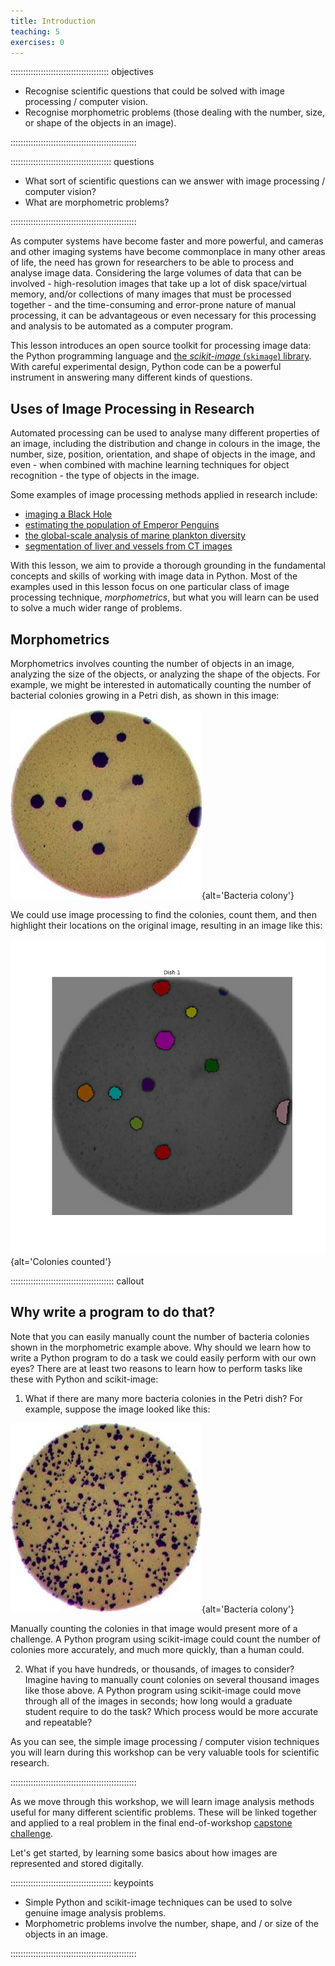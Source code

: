 ```yaml
---
title: Introduction
teaching: 5
exercises: 0
---
```


::::::::::::::::::::::::::::::::::::::: objectives

- Recognise scientific questions that could be solved with image processing / computer vision.
- Recognise morphometric problems (those dealing with the number, size, or shape of the objects in an image).

::::::::::::::::::::::::::::::::::::::::::::::::::

:::::::::::::::::::::::::::::::::::::::: questions

- What sort of scientific questions can we answer with image processing / computer vision?
- What are morphometric problems?

::::::::::::::::::::::::::::::::::::::::::::::::::

As computer systems have become faster and more powerful,
and cameras and other imaging systems have become commonplace
in many other areas of life,
the need has grown for researchers to be able to
process and analyse image data.
Considering the large volumes of data that can be involved -
high-resolution images that take up a lot of disk space/virtual memory,
and/or collections of many images that must be processed together -
and the time-consuming and error-prone nature of manual processing,
it can be advantageous or even necessary for this processing and analysis
to be automated as a computer program.

This lesson introduces an open source toolkit for processing image data:
the Python programming language
and [the *scikit-image* (`skimage`) library](https://scikit-image.org/).
With careful experimental design,
Python code can be a powerful instrument in answering many different kinds of questions.

## Uses of Image Processing in Research

Automated processing can be used to analyse many different properties of an image,
including the distribution and change in colours in the image,
the number, size, position, orientation, and shape of objects in the image,
and even - when combined with machine learning techniques for object recognition -
the type of objects in the image.

Some examples of image processing methods applied in research include:

- [imaging a Black Hole](https://iopscience.iop.org/article/10.3847/2041-8213/ab0e85)
- [estimating the population of Emperor Penguins](https://www.ncbi.nlm.nih.gov/pmc/articles/PMC3325796/)
- [the global-scale analysis of marine plankton diversity](https://www.cell.com/cell/fulltext/S0092-8674\(19\)31124-9)
- [segmentation of liver and vessels from CT images](https://doi.org/10.1016/j.cmpb.2017.12.008)

With this lesson,
we aim to provide a thorough grounding in the fundamental concepts and skills
of working with image data in Python.
Most of the examples used in this lesson focus on
one particular class of image processing technique, *morphometrics*,
but what you will learn can be used to solve a much wider range of problems.

## Morphometrics

Morphometrics involves counting the number of objects in an image,
analyzing the size of the objects,
or analyzing the shape of the objects.
For example, we might be interested in automatically counting
the number of bacterial colonies growing in a Petri dish,
as shown in this image:

![](fig/colonies-01.jpg){alt='Bacteria colony'}

We could use image processing to find the colonies, count them,
and then highlight their locations on the original image,
resulting in an image like this:

![](fig/colony-mask.png){alt='Colonies counted'}

:::::::::::::::::::::::::::::::::::::::::  callout

## Why write a program to do that?

Note that you can easily manually count the number of bacteria colonies
shown in the morphometric example above.
Why should we learn how to write a Python program to do a task
we could easily perform with our own eyes?
There are at least two reasons to learn how to perform tasks like these
with Python and scikit-image:

1. What if there are many more bacteria colonies in the Petri dish?
  For example, suppose the image looked like this:

![](fig/colonies-03.jpg){alt='Bacteria colony'}

Manually counting the colonies in that image would present more of a challenge.
A Python program using scikit-image could count the number of colonies more accurately,
and much more quickly, than a human could.

2. What if you have hundreds, or thousands, of images to consider?
  Imagine having to manually count colonies on several thousand images
  like those above.
  A Python program using scikit-image could move through all of the images in seconds;
  how long would a graduate student require to do the task?
  Which process would be more accurate and repeatable?

As you can see, the simple image processing / computer vision techniques you
will learn during this workshop can be very valuable tools for scientific
research.


::::::::::::::::::::::::::::::::::::::::::::::::::

As we move through this workshop,
we will learn image analysis methods useful for many different scientific problems.
These will be linked together
and applied to a real problem in the final end-of-workshop
[capstone challenge](09-challenges.md).

Let's get started,
by learning some basics about how images are represented and stored digitally.

:::::::::::::::::::::::::::::::::::::::: keypoints

- Simple Python and scikit-image techniques can be used to solve genuine image analysis problems.
- Morphometric problems involve the number, shape, and / or size of the objects in an image.

::::::::::::::::::::::::::::::::::::::::::::::::::
